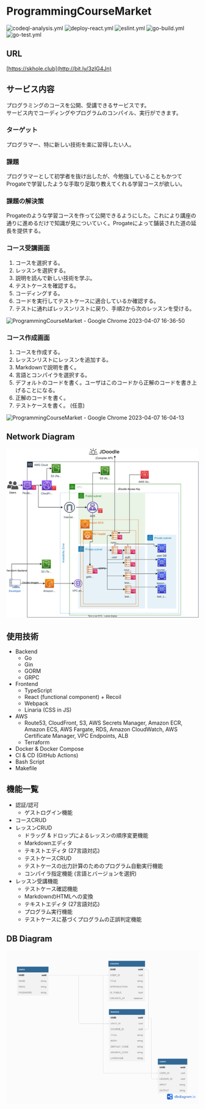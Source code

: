 # ProgrammingCourseMarket

![codeql-analysis.yml](https://github.com/Asuha-a/ProgrammingCourseMarket/actions/workflows/codeql-analysis.yml/badge.svg)
![deploy-react.yml](https://github.com/Asuha-a/ProgrammingCourseMarket/actions/workflows/deploy-react.yml/badge.svg)
![eslint.yml](https://github.com/Asuha-a/ProgrammingCourseMarket/actions/workflows/eslint.yml/badge.svg)
![go-build.yml](https://github.com/Asuha-a/ProgrammingCourseMarket/actions/workflows/go-build.yml/badge.svg)
![go-test.yml](https://github.com/Asuha-a/ProgrammingCourseMarket/actions/workflows/go-test.yml/badge.svg)

## URL
[https://skhole.club](http://bit.ly/3zIG4Jn)  

## サービス内容
プログラミングのコースを公開、受講できるサービスです。  
サービス内でコーディングやプログラムのコンパイル、実行ができます。

### ターゲット
プログラマー、特に新しい技術を楽に習得したい人。

### 課題

プログラマーとして初学者を抜け出したが、今勉強していることもかつてProgateで学習したような手取り足取り教えてくれる学習コースが欲しい。

### 課題の解決策

Progateのような学習コースを作って公開できるようにした。これにより講座の通りに進めるだけで知識が見についていく。Progateによって舗装された道の延長を提供する。

### コース受講画面

1. コースを選択する。
2. レッスンを選択する。
3. 説明を読んで新しい技術を学ぶ。
4. テストケースを確認する。
5. コーディングする。
6. コードを実行してテストケースに適合しているか確認する。
7. テストに通ればレッスンリストに戻り、手順2から次のレッスンを受ける。

![ProgrammingCourseMarket - Google Chrome 2023-04-07 16-36-50](https://user-images.githubusercontent.com/30449505/230566565-366cc75b-35f2-4325-b25c-fb77b5a6e766.gif)

### コース作成画面

1. コースを作成する。
2. レッスンリストにレッスンを追加する。
3. Markdownで説明を書く。
4. 言語とコンパイラを選択する。
5. デフォルトのコードを書く。ユーザはこのコードから正解のコードを書き上げることになる。
6. 正解のコードを書く。
7. テストケースを書く。 (任意)

![ProgrammingCourseMarket - Google Chrome 2023-04-07 16-04-13](https://user-images.githubusercontent.com/30449505/230563637-ae9a252b-f4b3-4a55-a44b-9a77b50f734b.gif)

## Network Diagram
![network diagram](./docs/skhole.drawio.svg)

## 使用技術
* Backend
  * Go
  * Gin
  * GORM
  * GRPC
* Frontend
  * TypeScript
  * React (functional component) + Recoil
  * Webpack
  * Linaria (CSS in JS)
* AWS
  * Route53, CloudFront, S3, AWS Secrets Manager, Amazon ECR, Amazon ECS, AWS Fargate, RDS, Amazon CloudWatch, AWS Certificate Manager, VPC Endpoints, ALB
  * Terraform
* Docker & Docker Compose
* CI & CD (GitHub Actions)
* Bash Script
* Makefile

## 機能一覧
* 認証/認可
  * ゲストログイン機能
* コースCRUD
* レッスンCRUD
  * ドラッグ & ドロップによるレッスンの順序変更機能
  * Markdownエディタ
  * テキストエディタ (27言語対応)
  * テストケースCRUD
  * テストケースの出力計算のためのプログラム自動実行機能
  * コンパイラ指定機能 (言語とバージョンを選択)
* レッスン受講機能
  * テストケース確認機能
  * MarkdownのHTMLへの変換
  * テキストエディタ (27言語対応)
  * プログラム実行機能
  * テストケースに基づくプログラムの正誤判定機能

## DB Diagram

![dbdiagram](./docs/dbdiagram.png)  
